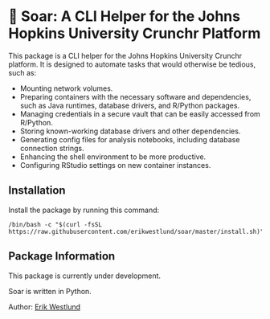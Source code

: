 # 🦅 Soar: A CLI Helper for the Johns Hopkins University Crunchr Platform

This package is a CLI helper for the Johns Hopkins University Crunchr platform. It is designed to automate tasks that would otherwise be tedious, such as:

* Mounting network volumes.
* Preparing containers with the necessary software and dependencies, such as Java runtimes, database drivers, and R/Python packages.
* Managing credentials in a secure vault that can be easily accessed from R/Python.
* Storing known-working database drivers and other dependencies.
* Generating config files for analysis notebooks, including database connection strings.
* Enhancing the shell environment to be more productive.
* Configuring RStudio settings on new container instances.

## Installation

Install the package by running this command:

```
/bin/bash -c "$(curl -fsSL https://raw.githubusercontent.com/erikwestlund/soar/master/install.sh)"
```

## Package Information

This package is currently under development.

Soar is written in Python.

Author: [Erik Westlund](https://publichealth.jhu.edu/faculty/4677/erik-westlund)
